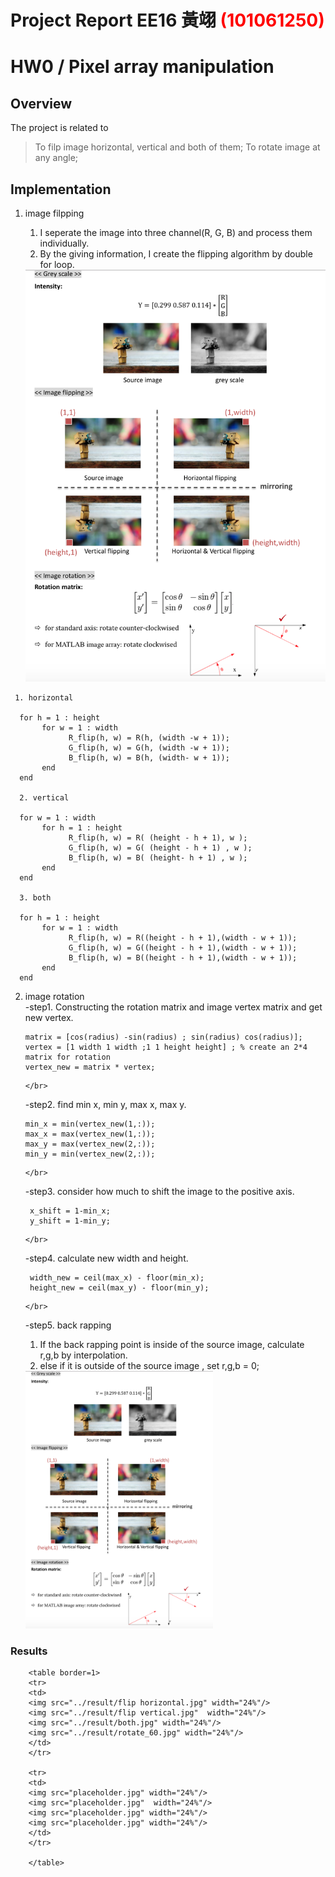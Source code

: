 # Project Report EE16 黃翊 <span style="color:red">(101061250)</span>

# HW0 /  Pixel array manipulation

## Overview
The project is related to 
> To filp image horizontal, vertical and both of them;
> To rotate image at any angle;

## Implementation
 1. image filpping
 
	1. I seperate the image into three channel(R, G, B) and process them individually.  
	2. By the giving information, I create the flipping algorithm by double for loop.
	</center>
	<img src="../files/fig1.png" width="510">
	</center>

```
 1. horizontal
 
  for h = 1 : height
       for w = 1 : width 
             R_flip(h, w) = R(h, (width -w + 1)); 
             G_flip(h, w) = G(h, (width -w + 1));
             B_flip(h, w) = B(h, (width- w + 1));
       end
  end

  2. vertical
  
  for w = 1 : width
       for h = 1 : height 
             R_flip(h, w) = R( (height - h + 1), w ); 
             G_flip(h, w) = G( (height - h + 1) , w );
             B_flip(h, w) = B( (height- h + 1) , w );
       end
  end
	
  3. both
  
  for h = 1 : height
       for w = 1 : width 
             R_flip(h, w) = R((height - h + 1),(width - w + 1)); 
             G_flip(h, w) = G((height - h + 1),(width - w + 1));
             B_flip(h, w) = B((height - h + 1),(width - w + 1));
       end
  end
```
 2. image rotation </br>
	-step1. Constructing the rotation matrix and image vertex matrix and get new vertex.
		</br>
	```
	matrix = [cos(radius) -sin(radius) ; sin(radius) cos(radius)];
	vertex = [1 width 1 width ;1 1 height height] ; % create an 2*4 matrix for rotation
	vertex_new = matrix * vertex;
	```
		</br>
	-step2. find min x, min y, max x, max y.
		</br>
	```
	min_x = min(vertex_new(1,:));
	max_x = max(vertex_new(1,:));
	max_y = max(vertex_new(2,:)); 
	min_y = min(vertex_new(2,:)); 
	```
		</br>
	-step3. consider how much to shift the image to the positive axis.
		</br>
	```
	 x_shift = 1-min_x;  
	 y_shift = 1-min_y;
	```
		</br>
	-step4. calculate new width and height.
		</br>
	```
	 width_new = ceil(max_x) - floor(min_x);         
	 height_new = ceil(max_y) - floor(min_y);
	```
		</br>
	-step5. back rapping </br>
	  1. If the back rapping point is inside of the source image, calculate r,g,b by interpolation.
	  2. else if it is outside of the source image , set r,g,b = 0;
	  	</br>

	  </center>
	  <img src="../files/fig1.png" width="300">
	  </center>

### Results

		<table border=1>
		<tr>
		<td>
		<img src="../result/flip horizontal.jpg" width="24%"/>
		<img src="../result/flip vertical.jpg"  width="24%"/>
		<img src="../result/both.jpg" width="24%"/>
		<img src="../result/rotate_60.jpg" width="24%"/>
		</td>
		</tr>

		<tr>
		<td>
		<img src="placeholder.jpg" width="24%"/>
		<img src="placeholder.jpg"  width="24%"/>
		<img src="placeholder.jpg" width="24%"/>
		<img src="placeholder.jpg" width="24%"/>
		</td>
		</tr>

		</table>


